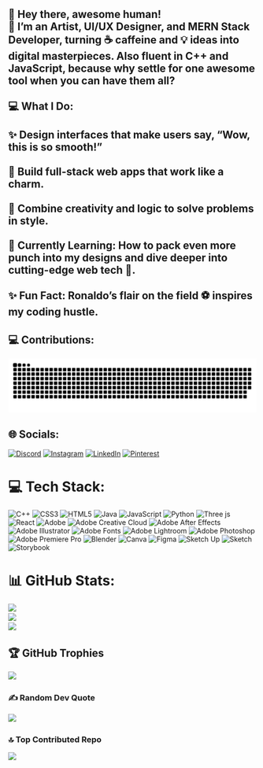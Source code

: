 <h2 align="left">👋 Hey there, awesome human!<br>🎨 I’m an Artist, UI/UX Designer, and MERN Stack Developer, turning ☕ caffeine and 💡 ideas into digital masterpieces. Also fluent in C++ and JavaScript, because why settle for one awesome tool when you can have them all?<br><br>💻 What I Do:<br><br>✨ Design interfaces that make users say, “Wow, this is so smooth!”<br><br>🔗 Build full-stack web apps that work like a charm.<br><br>🎯 Combine creativity and logic to solve problems in style.<br><br>🌱 Currently Learning: How to pack even more punch into my designs and dive deeper into cutting-edge web tech 🚀.<br><br>✨ Fun Fact: Ronaldo’s flair on the field ⚽ inspires my coding hustle.</h2>

## 💻 Contributions:
<picture align="center">
  <source media="(prefers-color-scheme: dark)" srcset="https://raw.githubusercontent.com/atharva15gupta/atharva15gupta/output/github-snake-dark.svg" />
  <source media="(prefers-color-scheme: light)" srcset="https://raw.githubusercontent.com/atharva15gupta/atharva15gupta/output/github-snake.svg" />
  <img alt="github-snake" src="https://raw.githubusercontent.com/atharva15gupta/atharva15gupta/output/github-snake.svg" />
</picture>

## 🌐 Socials:
[![Discord](https://img.shields.io/badge/Discord-%237289DA.svg?logo=discord&logoColor=white)](https://discord.gg/1117360541330055250) [![Instagram](https://img.shields.io/badge/Instagram-%23E4405F.svg?logo=Instagram&logoColor=white)](https://instagram.com/atharva_gupta_7) [![LinkedIn](https://img.shields.io/badge/LinkedIn-%230077B5.svg?logo=linkedin&logoColor=white)](https://linkedin.com/in/https://www.linkedin.com/in/atharva-gupta-71a016274/) [![Pinterest](https://img.shields.io/badge/Pinterest-%23E60023.svg?logo=Pinterest&logoColor=white)](https://pinterest.com/https://in.pinterest.com/atharva_gupta_7) 

# 💻 Tech Stack:
![C++](https://img.shields.io/badge/c++-%2300599C.svg?style=for-the-badge&logo=c%2B%2B&logoColor=white) ![CSS3](https://img.shields.io/badge/css3-%231572B6.svg?style=for-the-badge&logo=css3&logoColor=white) ![HTML5](https://img.shields.io/badge/html5-%23E34F26.svg?style=for-the-badge&logo=html5&logoColor=white) ![Java](https://img.shields.io/badge/java-%23ED8B00.svg?style=for-the-badge&logo=openjdk&logoColor=white) ![JavaScript](https://img.shields.io/badge/javascript-%23323330.svg?style=for-the-badge&logo=javascript&logoColor=%23F7DF1E) ![Python](https://img.shields.io/badge/python-3670A0?style=for-the-badge&logo=python&logoColor=ffdd54) ![Three js](https://img.shields.io/badge/threejs-black?style=for-the-badge&logo=three.js&logoColor=white) ![React](https://img.shields.io/badge/react-%2320232a.svg?style=for-the-badge&logo=react&logoColor=%2361DAFB) ![Adobe](https://img.shields.io/badge/adobe-%23FF0000.svg?style=for-the-badge&logo=adobe&logoColor=white) ![Adobe Creative Cloud](https://img.shields.io/badge/Adobe%20Creative%20Cloud-DA1F26.svg?style=for-the-badge&logo=Adobe%20Creative%20Cloud&logoColor=white) ![Adobe After Effects](https://img.shields.io/badge/Adobe%20After%20Effects-9999FF.svg?style=for-the-badge&logo=Adobe%20After%20Effects&logoColor=white) ![Adobe Illustrator](https://img.shields.io/badge/adobe%20illustrator-%23FF9A00.svg?style=for-the-badge&logo=adobe%20illustrator&logoColor=white) ![Adobe Fonts](https://img.shields.io/badge/Adobe%20Fonts-000B1D.svg?style=for-the-badge&logo=Adobe%20Fonts&logoColor=white) ![Adobe Lightroom](https://img.shields.io/badge/Adobe%20Lightroom-31A8FF.svg?style=for-the-badge&logo=Adobe%20Lightroom&logoColor=white) ![Adobe Photoshop](https://img.shields.io/badge/adobe%20photoshop-%2331A8FF.svg?style=for-the-badge&logo=adobe%20photoshop&logoColor=white) ![Adobe Premiere Pro](https://img.shields.io/badge/Adobe%20Premiere%20Pro-9999FF.svg?style=for-the-badge&logo=Adobe%20Premiere%20Pro&logoColor=white) ![Blender](https://img.shields.io/badge/blender-%23F5792A.svg?style=for-the-badge&logo=blender&logoColor=white) ![Canva](https://img.shields.io/badge/Canva-%2300C4CC.svg?style=for-the-badge&logo=Canva&logoColor=white) ![Figma](https://img.shields.io/badge/figma-%23F24E1E.svg?style=for-the-badge&logo=figma&logoColor=white) ![Sketch Up](https://img.shields.io/badge/SketchUp-005F9E?style=for-the-badge&logo=sketchup&logoColor=white) ![Sketch](https://img.shields.io/badge/Sketch-FFB387?style=for-the-badge&logo=sketch&logoColor=black) ![Storybook](https://img.shields.io/badge/-Storybook-FF4785?style=for-the-badge&logo=storybook&logoColor=white)
# 📊 GitHub Stats:
![](https://github-readme-stats.vercel.app/api?username=atharva15gupta&theme=dark&hide_border=false&include_all_commits=true&count_private=true)<br/>
![](https://github-readme-streak-stats.herokuapp.com/?user=atharva15gupta&theme=dark&hide_border=false)<br/>
![](https://github-readme-stats.vercel.app/api/top-langs/?username=atharva15gupta&theme=dark&hide_border=false&include_all_commits=true&count_private=true&layout=compact)

## 🏆 GitHub Trophies
![](https://github-profile-trophy.vercel.app/?username=atharva15gupta&theme=dracula&no-frame=false&no-bg=true&margin-w=4)

### ✍️ Random Dev Quote
![](https://quotes-github-readme.vercel.app/api?type=horizontal&theme=dark)

### 🔝 Top Contributed Repo
![](https://github-contributor-stats.vercel.app/api?username=atharva15gupta&limit=5&theme=dark&combine_all_yearly_contributions=true)

<!-- Proudly created with GPRM ( https://gprm.itsvg.in ) -->





<!-- Proudly created with GPRM ( https://gprm.itsvg.in ) -->

